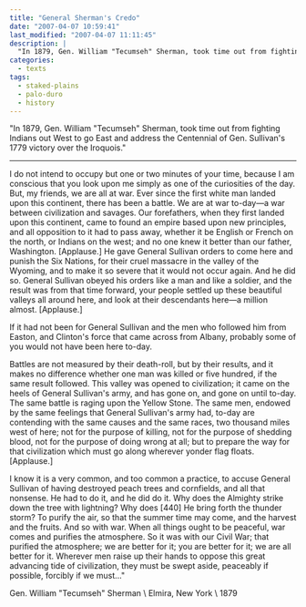 ```yaml
---
title: "General Sherman's Credo"
date: "2007-04-07 10:59:41"
last_modified: "2007-04-07 11:11:45"
description: |
  "In 1879, Gen. William "Tecumseh" Sherman, took time out from fighting Indians out West to go East and address the Centennial of Gen. Sullivan's 1779 victory over the Iroquois."
categories:
  - texts
tags:
  - staked-plains
  - palo-duro
  - history  
---
```

  "In 1879, Gen. William "Tecumseh" Sherman, took time out from fighting Indians out West to go East and address the Centennial of Gen. Sullivan's 1779 victory over the Iroquois."

***

I do not intend to occupy but one or two minutes of your time, because I am conscious that you look upon me simply as one of the curiosities of the day. But, my friends, we are all at war. Ever since the first white man landed upon this continent, there has been a battle. We are at war to-day—a war between civilization and savages. Our forefathers, when they first landed upon this continent, came to found an empire based upon new principles, and all opposition to it had to pass away, whether it be English or French on the north, or Indians on the west; and no one knew it better than our father, Washington. [Applause.] He gave General Sullivan orders to come here and punish the Six Nations, for their cruel massacre in the valley of the Wyoming, and to make it so severe that it would not occur again. And he did so. General Sullivan obeyed his orders like a man and like a soldier, and the result was from that time forward, your people settled up these beautiful valleys all around here, and look at their descendants here—a million almost. [Applause.]

If it had not been for General Sullivan and the men who followed him from Easton, and Clinton's force that came across from Albany, probably some of you would not have been here to-day.

Battles are not measured by their death-roll, but by their results, and it makes no difference whether one man was killed or five hundred, if the same result followed. This valley was opened to civilization; it came on the heels of General Sullivan's army, and has gone on, and gone on until to-day. The same battle is raging upon the Yellow Stone. The same men, endowed by the same feelings that General Sullivan's army had, to-day are contending with the same causes and the same races, two thousand miles west of here; not for the purpose of killing, not for the purpose of shedding blood, not for the purpose of doing wrong at all; but to prepare the way for that civilization which must go along wherever yonder flag floats. [Applause.]

I know it is a very common, and too common a practice, to accuse General Sullivan of having destroyed peach trees and cornfields, and all that nonsense. He had to do it, and he did do it. Why does the Almighty strike down the tree with lightning? Why does [440] He bring forth the thunder storm? To purify the air, so that the summer time may come, and the harvest and the fruits. And so with war. When all things ought to be peaceful, war comes and purifies the atmosphere. So it was with our Civil War; that purified the atmosphere; we are better for it; you are better for it; we are all better for it. Wherever men raise up their hands to oppose this great advancing tide of civilization, they must be swept aside, peaceably if possible, forcibly if we must..."

Gen. William "Tecumseh" Sherman  \\
Elmira, New York  \\
1879
